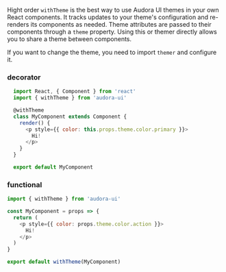Hight order `withTheme` is the best way to use Audora UI themes in your own React components. It tracks updates to your theme's configuration and re-renders its components as needed. Theme attributes are passed to their components through a `theme` property. Using this or themer directly allows you to share a theme between components.

If you want to change the theme, you need to import `themer` and configure it.

### decorator
```js static
  import React, { Component } from 'react'
  import { withTheme } from 'audora-ui'

  @withTheme
  class MyComponent extends Component {
    render() {
      <p style={{ color: this.props.theme.color.primary }}>
        Hi!
      </p>
    }
  }

  export default MyComponent
```

### functional
```js static
import { withTheme } from 'audora-ui'

const MyComponent = props => {
  return (
    <p style={{ color: props.theme.color.action }}>
      Hi!
    </p>
  )
}

export default withTheme(MyComponent)
```
